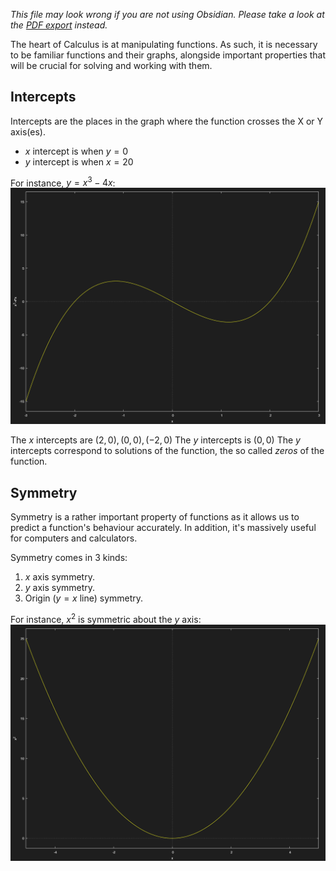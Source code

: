 *This file may look wrong if you are not using Obsidian. Please take a look at the [PDF export](../../PDF_Exports/Calculus%20Chapter%20P.1.pdf) instead.*

The heart of Calculus is at manipulating functions. As such, it is necessary to be familiar functions and their graphs, alongside important properties that will be crucial for solving and working with them.


## Intercepts

Intercepts are the places in the graph where the function crosses the X or Y axis(es).
- $x$ intercept is when $y = 0$
- $y$ intercept is when $x  = 20$

For instance, $y = x^3 - 4x$:
![](../Images/cubic_x3-4x.png)

The $x$ intercepts are ${(2,0), (0,0), (-2,0)}$
The $y$ intercepts is $(0,0)$
The $y$ intercepts correspond to solutions of the function, the so called *zeros* of the function.


## Symmetry

Symmetry is a rather important property of functions as it allows us to predict a function's behaviour accurately. In addition, it's massively useful for computers and calculators.

Symmetry comes in 3 kinds:
1. $x$ axis symmetry.
2. $y$ axis symmetry.
3. Origin ($y = x$ line) symmetry.

For instance, $x^2$ is symmetric about the $y$ axis:
![](../Images/parabola_x2.png)
